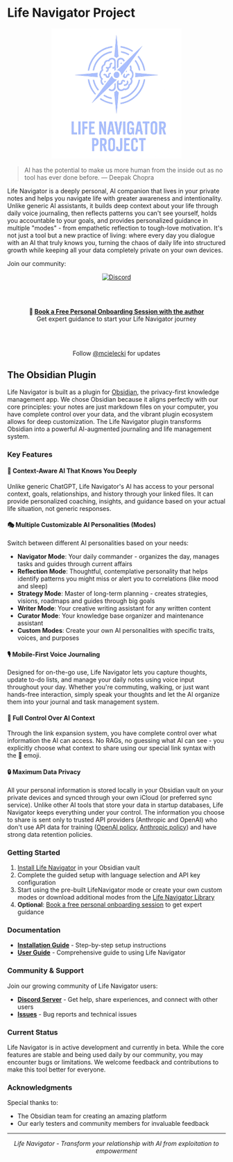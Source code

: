 # Life Navigator Project

<div align="center">
  <img src="./logo.png" width="300" alt="Life Navigator Project Logo">
</div>

> AI has the potential to make us more human from the inside out as no tool has ever done before.
 — Deepak Chopra

Life Navigator is a deeply personal, AI companion that lives in your private notes and helps you navigate life with greater awareness and intentionality. Unlike generic AI assistants, it builds deep context about your life through daily voice journaling, then reflects patterns you can't see yourself, holds you accountable to your goals, and provides personalized guidance in multiple "modes" - from empathetic reflection to tough-love motivation. It's not just a tool but a new practice of living: where every day you dialogue with an AI that truly knows you, turning the chaos of daily life into structured growth while keeping all your data completely private on your own devices.

Join our community:

<div align="center">
  <a href="https://discord.gg/VrxZdr3JWH">
    <img src="https://img.shields.io/badge/Discord-Server-5865F2.svg?logo=discord&label=Life%20Navigator%20Community&style=flat" alt="Discord">
  </a>
  
  <br><br>
  
  <strong>🎯 <a href="https://calendly.com/maciej-cielecki/new-meeting">Book a Free Personal Onboarding Session with the author</a></strong>
  <br>
  Get expert guidance to start your Life Navigator journey
  
  <br><br>
  
  Follow <a href="http://x.com/mcielecki">@mcielecki</a> for updates
</div>

## The Obsidian Plugin

Life Navigator is built as a plugin for [Obsidian](https://obsidian.md), the privacy-first knowledge management app. We chose Obsidian because it aligns perfectly with our core principles: your notes are just markdown files on your computer, you have complete control over your data, and the vibrant plugin ecosystem allows for deep customization. The Life Navigator plugin transforms Obsidian into a powerful AI-augmented journaling and life management system.

### Key Features

#### 🧠 **Context-Aware AI That Knows You Deeply**
Unlike generic ChatGPT, Life Navigator's AI has access to your personal context, goals, relationships, and history through your linked files. It can provide personalized coaching, insights, and guidance based on your actual life situation, not generic responses.

#### 🎭 **Multiple Customizable AI Personalities (Modes)**
Switch between different AI personalities based on your needs:
- **Navigator Mode**: Your daily commander - organizes the day, manages tasks and guides through current affairs
- **Reflection Mode**: Thoughtful, contemplative personality that helps identify patterns you might miss or alert you to correlations (like mood and sleep)
- **Strategy Mode**: Master of long-term planning - creates strategies, visions, roadmaps and guides through big goals
- **Writer Mode**: Your creative writing assistant for any written content
- **Curator Mode**: Your knowledge base organizer and maintenance assistant
- **Custom Modes**: Create your own AI personalities with specific traits, voices, and purposes

#### 🎙️ **Mobile-First Voice Journaling**
Designed for on-the-go use, Life Navigator lets you capture thoughts, update to-do lists, and manage your daily notes using voice input throughout your day. Whether you're commuting, walking, or just want hands-free interaction, simply speak your thoughts and let the AI organize them into your journal and task management system.

#### 🧭 **Full Control Over AI Context**
Through the link expansion system, you have complete control over what information the AI can access. No RAGs, no guessing what AI can see - you explicitly choose what context to share using our special link syntax with the 🧭 emoji.

#### 🔒 **Maximum Data Privacy**
All your personal information is stored locally in your Obsidian vault on your private devices and synced through your own iCloud (or preferred sync service). Unlike other AI tools that store your data in startup databases, Life Navigator keeps everything under your control. The information you choose to share is sent only to trusted API providers (Anthropic and OpenAI) who don't use API data for training ([OpenAI policy](https://community.openai.com/t/data-privacy-with-openai-api/929399), [Anthropic policy](https://privacy.anthropic.com/en/articles/7996868-is-my-data-used-for-model-training)) and have strong data retention policies.

### Getting Started

1. [Install Life Navigator](library/en/Docs/Installation.md) in your Obsidian vault
2. Complete the guided setup with language selection and API key configuration
3. Start using the pre-built LifeNavigator mode or create your own custom modes or download additional modes from the [Life Navigator Library](library/)
4. **Optional**: [Book a free personal onboarding session](https://calendly.com/maciej-cielecki/new-meeting) to get expert guidance

### Documentation

- **[Installation Guide](library/en/Docs/Installation.md)** - Step-by-step setup instructions
- **[User Guide](library/en/Docs/User%20Guide.md)** - Comprehensive guide to using Life Navigator

### Community & Support

Join our growing community of Life Navigator users:

- **[Discord Server](https://discord.gg/VrxZdr3JWH)** - Get help, share experiences, and connect with other users
- **[Issues](https://github.com/cielecki/life-navigator/issues)** - Bug reports and technical issues

### Current Status

Life Navigator is in active development and currently in beta. While the core features are stable and being used daily by our community, you may encounter bugs or limitations. We welcome feedback and contributions to make this tool better for everyone.

### Acknowledgments

Special thanks to:
- The Obsidian team for creating an amazing platform
- Our early testers and community members for invaluable feedback

---

<div align="center">
  <i>Life Navigator - Transform your relationship with AI from exploitation to empowerment</i>
</div>


